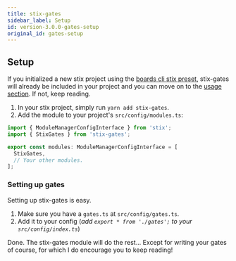 ```yaml
---
title: stix-gates
sidebar_label: Setup
id: version-3.0.0-gates-setup
original_id: gates-setup
---
```


## Setup
If you initialized a new stix project using the [boards cli stix preset](https://github.com/SpoonX/boards-preset-stix),
stix-gates will already be included in your project and you can move on to the [usage section](usage).
If not, keep reading.

1. In your stix project, simply run `yarn add stix-gates`.
2. Add the module to your project's `src/config/modules.ts`:

```ts
import { ModuleManagerConfigInterface } from 'stix';
import { StixGates } from 'stix-gates';

export const modules: ModuleManagerConfigInterface = [
  StixGates,
  // Your other modules.
];
```

### Setting up gates

Setting up stix-gates is easy.

1. Make sure you have a `gates.ts` at `src/config/gates.ts`.
2. Add it to your config (_add `export * from './gates';` to your `src/config/index.ts`_)

Done. The stix-gates module will do the rest... Except for writing your gates of course, for which I do encourage you to keep reading!
